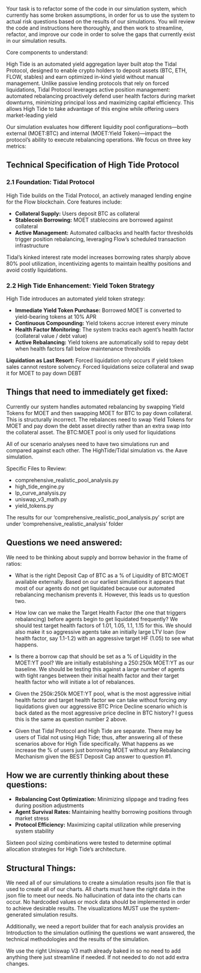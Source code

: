 Your task is to refactor some of the code in our simulation system, which currently has some broken assumptions, in order for us to use the system to actual risk questions based on the results of our simulations. You will review the code and instructions here thoroughly, and then work to streamline, refactor, and improve our code in order to solve the gaps that currently exist in our simulation results. 

Core components to understand:

High Tide is an automated yield aggregation layer built atop the Tidal Protocol, designed to enable crypto holders to deposit assets (BTC, ETH, FLOW, stables) and earn optimized in-kind yield without manual management. Unlike passive lending protocols that rely on forced liquidations, Tidal Protocol leverages active position management: automated rebalancing  proactively defend user health factors during market downturns, minimizing principal loss and maximizing capital efficiency. This allows High Tide to take advantage of this engine while offering users market-leading yield

Our simulation evaluates how different liquidity pool configurations—both external (MOET:BTC) and internal (MOET:Yield Token)—impact the protocol’s ability to execute rebalancing operations. We focus on three key metrics:

## **Technical Specification of High Tide Protocol**

### **2.1 Foundation: Tidal Protocol**

High Tide builds on the Tidal Protocol, an actively managed lending engine for the Flow blockchain. Core features include:

- **Collateral Supply:** Users deposit BTC as collateral
- **Stablecoin Borrowing:** MOET stablecoins are borrowed against collateral
- **Active Management:** Automated callbacks and health factor thresholds trigger position rebalancing, leveraging Flow’s scheduled transaction infrastructure

Tidal’s kinked interest rate model increases borrowing rates sharply above 80% pool utilization, incentivizing agents to maintain healthy positions and avoid costly liquidations.

### **2.2 High Tide Enhancement: Yield Token Strategy**

High Tide introduces an automated yield token strategy:

- **Immediate Yield Token Purchase:** Borrowed MOET is converted to yield-bearing tokens at 10% APR
- **Continuous Compounding:** Yield tokens accrue interest every minute
- **Health Factor Monitoring:** The system tracks each agent’s health factor (collateral value / debt value)
- **Active Rebalancing:** Yield tokens are automatically sold to repay debt when health factors fall below maintenance thresholds

**Liquidation as Last Resort:** Forced liquidation only occurs if yield token sales cannot restore solvency. Forced liquidations seize collateral and swap it for MOET to pay down DEBT

## **Things that need to immediately get fixed:**

Currently our system handles automated rebalancing by swapping Yield Tokens for MOET and then swapping MOET for BTC to pay down collateral. This is structurally incorrect. The rebalances need to swap Yield Tokens for MOET and pay down the debt asset directly rather than an extra swap into the collateral asset. The BTC:MOET pool is only used for liquidations

All of our scenario analyses need to have two simulations run and compared against each other. The HighTide/Tidal simulation vs. the Aave simulation.

Specific Files to Review:

- comprehensive_realistic_pool_analysis.py
- high_tide_engine.py
- lp_curve_analysis.py
- uniswap_v3_math.py
- yield_tokens.py

The results for our ‘comprehensive_realistic_pool_analysis.py’ script are under ‘comprehensive_realistic_analysis’ folder

## **Questions we need answered:**

We need to be thinking about supply and borrow behavior in the frame of ratios:
- What is the right Deposit Cap of BTC as a % of Liquidity of BTC:MOET available externally. Based on our earliest simulations it appears that most of our agents do not get liquidated because our automated rebalancing mechanism prevents it. However, this leads us to question two.

- How low can we make the Target Health Factor (the one that triggers rebalancing) before agents begin to get liquidated frequently? We should test target health factors of 1.01, 1.05, 1.1, 1.15 for this. We should also make it so aggressive agents take an initially large LTV loan (low health factor, say 1.1-1.2) with an aggressive target HF (1.05) to see what happens.

- Is there a borrow cap that should be set as a % of Liquidity in the MOET:YT pool? We are initially establishing a $250:$250k MOET:YT as our baseline. We should be testing this against a large number of agents with tight ranges between their initial health factor and their target health factor who will initiate a lot of rebalances.

- Given the $250k:$250k MOET:YT pool, what is the most aggressive initial health factor and target health factor we can take without forcing *any* liquidations given our aggressive BTC Price Decline scenario which is back dated as the most aggressive price decline in BTC history? I guess this is the same as question number 2 above.

- Given that Tidal Protocol and High Tide are separate. There may be users of Tidal not using High Tide; thus, after answering all of these scenarios above for High Tide specifically. What happens as we increase the % of users just borrowing MOET without any Rebalancing Mechanism given the BEST Deposit Cap answer to question #1.

## How we are currently thinking about these questions:

- **Rebalancing Cost Optimization:** Minimizing slippage and trading fees during position adjustments
- **Agent Survival Rates:** Maintaining healthy borrowing positions through market stress
- **Protocol Efficiency:** Maximizing capital utilization while preserving system stability

Sixteen pool sizing combinations were tested to determine optimal allocation strategies for High Tide’s architecture.

## **Structural Things:**

We need all of our simulations to create a simulation results json file that is used to create all of our charts. All charts must have the right data in the json file to meet our needs. No hallucination of data into the charts can occur. No hardcoded values or mock data should be implemented in order to achieve desirable results. The visualizations MUST use the system-generated simulation results.

Additionally, we need a report builder that for each analysis provides an Introduction to the simulation outlining the questions we want answered, the technical methodologies and the results of the simulation.

We use the right Uniswap V3 math already baked in so no need to add anything there just streamline if needed. If not needed to do not add extra changes.